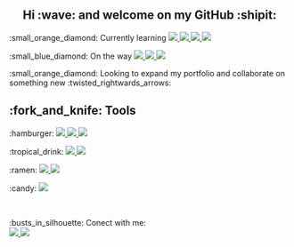 <br/>
<h2 align="center">Hi  :wave: and welcome on my GitHub :shipit: </h2>


<p>:small_orange_diamond: Currently learning 
   <a href="">
		<img src="https://img.shields.io/badge/-Python-black?style=plastic&logo=python" />
	</a>
   <a href="">
		<img src="https://img.shields.io/badge/-NumPy-4D77CF?style=plastic&logo=numpy" />
	</a>
   <a href="">
		<img src="https://img.shields.io/badge/-Matplotlib-11557c?style=plastic&logo=matplotlib" />
	</a>
	<a href="">
		<img src="https://img.shields.io/badge/-Pandas-150458?style=plastic&logo=pandas" />
	</a>
	
</p>
<p> :small_blue_diamond: On the way
    <a href="">
		<img src="https://img.shields.io/badge/-Golang-00ADD8?style=plastic&logo=go&logoColor=ffffff" />
	</a>	
    <a href="">
		<img src="https://img.shields.io/badge/-Dart-0075BA?style=plastic&logo=dart" />
	</a>	
    <a href="">
		<img src="https://img.shields.io/badge/-Flutter-blue?style=plastic&logo=flutter" />
	</a>	

<p>:small_orange_diamond: Looking to expand my portfolio and collaborate on something new :twisted_rightwards_arrows:</p>
<h2>:fork_and_knife: Tools</h2>
<p>:hamburger:
  <a href="">
		<img src="https://img.shields.io/badge/PowerBI-F2C811?style=plastic&logo=Power%20BI&logoColor=white" />
	</a>
  <a href="">
		<img src="https://img.shields.io/badge/Tableau-E97627?style=plastic&logo=Tableau&logoColor=white" />
	</a>
  <a href="">
		<img src="https://img.shields.io/badge/Google%20Analytics-E37400?style=plastic&logo=google%20analytics&logoColor=white" />
	</a>
</p>
<p>:tropical_drink:
  <a href="">
		<img src="https://img.shields.io/badge/Figma-F24E1E?style=plastic&logo=figma&logoColor=white" />
	</a>
	  
  <a href="">
		<img src="https://img.shields.io/badge/Canva-%2300C4CC.svg?&style=plastic&logo=Canva&logoColor=white" />
	</a>
</p>
<p>:ramen:
   <a href="">
		<img src="https://img.shields.io/badge/Visual_Studio_Code-0078D4?style=plastic&logo=visual%20studio%20code&logoColor=white" />
	</a>
   <a href="">
		<img src="https://img.shields.io/badge/-Jupyter%20Lab-black?style=plastic&logo=jupyter" />
	</a>
</p>
<p>:candy:
   <a href="">
		<img src="https://img.shields.io/badge/-Google-white?style=plastic&logo=googlechrome" />
	</a>
</p>

<br/>
<p> :busts_in_silhouette: Conect with me:
	<br/>
	
  <a href="https://www.linkedin.com/in/vladromanciuc/">
		<img src="https://img.shields.io/badge/LinkedIn-0077B5?style=plastic&logo=linkedin&logoColor=white" />
	</a>
	  
  <a href="mailto:vladislavromanciuc@gmail.com">
		<img src="https://img.shields.io/badge/Gmail-D14836?style=plastic&logo=gmail&logoColor=white" />
	</a>
  
</p>
